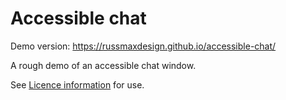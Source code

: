 # Accessible chat

Demo version: https://russmaxdesign.github.io/accessible-chat/

A rough demo of an accessible chat window.

See [Licence information](LICENCE) for use.

